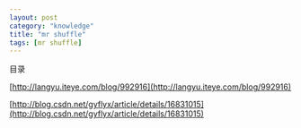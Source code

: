 ```yaml
---
layout: post
category: "knowledge"
title: "mr shuffle"
tags: [mr shuffle]
---
```


目录

<!-- TOC -->


<!-- /TOC -->

[http://langyu.iteye.com/blog/992916](http://langyu.iteye.com/blog/992916)

[http://blog.csdn.net/gyflyx/article/details/16831015](http://blog.csdn.net/gyflyx/article/details/16831015)


